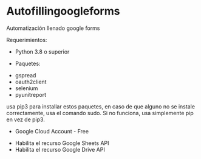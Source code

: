 # Autofillingoogleforms

Automatización llenado google forms

Requerimientos:

* Python 3.8 o superior

* Paquetes:
- gspread
- oauth2client
- selenium
- pyunitreport

usa pip3 para installar estos paquetes, en caso de que alguno
no se instale correctamente, usa el comando sudo.
Si no funciona, usa simplemente pip en vez de pip3.

* Google Cloud Account - Free
- Habilita el recurso Google Sheets API
- Habilita el recurso Google Drive API
